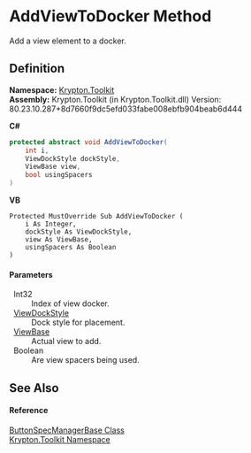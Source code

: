 # AddViewToDocker Method


Add a view element to a docker.



## Definition
**Namespace:** <a href="79d2eac2-21f4-54ff-7552-b20c33c30600.md">Krypton.Toolkit</a>  
**Assembly:** Krypton.Toolkit (in Krypton.Toolkit.dll) Version: 80.23.10.287+8d7660f9dc5efd033fabe008ebfb904beab6d444

**C#**
``` C#
protected abstract void AddViewToDocker(
	int i,
	ViewDockStyle dockStyle,
	ViewBase view,
	bool usingSpacers
)
```
**VB**
``` VB
Protected MustOverride Sub AddViewToDocker ( 
	i As Integer,
	dockStyle As ViewDockStyle,
	view As ViewBase,
	usingSpacers As Boolean
)
```



#### Parameters
<dl><dt>  Int32</dt><dd>Index of view docker.</dd><dt>  <a href="6da73770-cdf2-3d7c-814e-8b44ce6769ed.md">ViewDockStyle</a></dt><dd>Dock style for placement.</dd><dt>  <a href="309ac2d8-bfc5-c1a7-ab6a-4f4cf86a1ba6.md">ViewBase</a></dt><dd>Actual view to add.</dd><dt>  Boolean</dt><dd>Are view spacers being used.</dd></dl>

## See Also


#### Reference
<a href="144ff6cf-1b90-8f91-5d2f-e5ae803559b0.md">ButtonSpecManagerBase Class</a>  
<a href="79d2eac2-21f4-54ff-7552-b20c33c30600.md">Krypton.Toolkit Namespace</a>  
